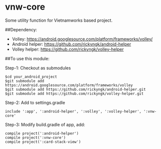 # vnw-core
Some utility function for Vietnamworks based project. 

##Dependency: 

  + Volley: https://android.googlesource.com/platform/frameworks/volley/
  + Android helper: https://github.com/rickyngk/android-helper
  + Volley helper: https://github.com/rickyngk/volley-helper

##To use this module:

Step-1: Checkout as submodules

    $cd your_android_project
    $git submodule add https://android.googlesource.com/platform/frameworks/volley
    $git submodule add https://github.com/rickyngk/android-helper.git
    $git submodule add https://github.com/rickyngk/volley-helper.git
  
Step-2: Add to settings.gradle

    include ':app', ':android-helper', ':volley', ':volley-helper', ':vnw-core'
  
Step-3: Modify build.gradle of app, add:

    compile project(':android-helper')
    compile project(':vnw-core')
    compile project(':card-stack-view')
  
